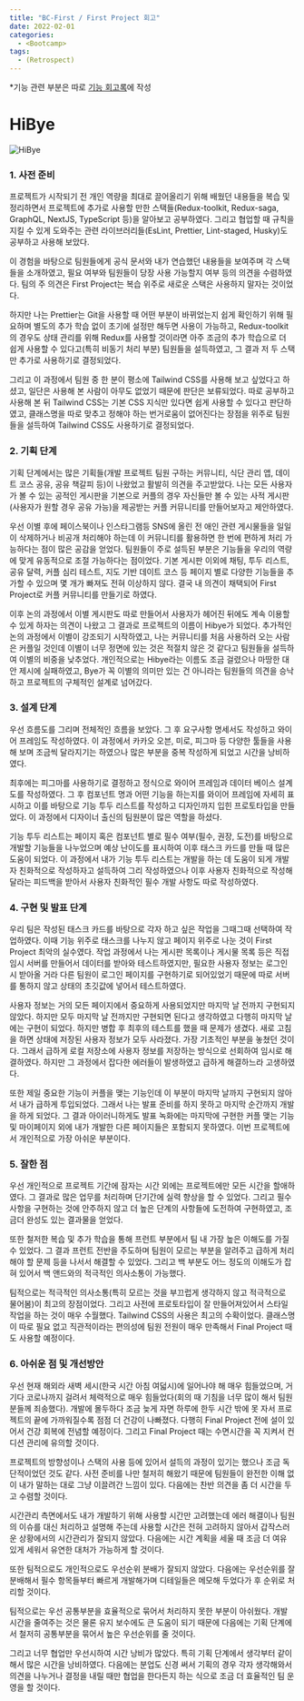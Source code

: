 ```yaml
---
title: "BC-First / First Project 회고"
date: 2022-02-01
categories:
  - <Bootcamp>
tags:
  - (Retrospect)
---
```


\*기능 관련 부분은 따로 [기능 회고록](https://yuchanjeong.github.io/posts/bootcamp/bc-first-2/)에 작성

# HiBye

![HiBye](https://user-images.githubusercontent.com/84524514/152176365-3e3cfeda-615a-4e2f-acc0-1c0e8034b532.jpg)

### 1. 사전 준비

프로젝트가 시작되기 전 개인 역량을 최대로 끌어올리기 위해 배웠던 내용들을 복습 및 정리하면서 프로젝트에 추가로 사용할 만한 스택들(Redux-toolkit, Redux-saga, GraphQL, NextJS, TypeScript 등)을 알아보고 공부하였다. 그리고 협업할 때 규칙을 지킬 수 있게 도와주는 관련 라이브러리들(EsLint, Prettier, Lint-staged, Husky)도 공부하고 사용해 보았다.

이 경험을 바탕으로 팀원들에게 공식 문서와 내가 연습했던 내용들을 보여주며 각 스택들을 소개하였고, 필요 여부와 팀원들이 당장 사용 가능할지 여부 등의 의견을 수렴하였다. 팀의 주 의견은 First Project는 복습 위주로 새로운 스택은 사용하지 말자는 것이었다.

하지만 나는 Prettier는 Git을 사용할 때 어떤 부분이 바뀌었는지 쉽게 확인하기 위해 필요하며 별도의 추가 학습 없이 초기에 설정만 해두면 사용이 가능하고, Redux-toolkit의 경우도 상태 관리를 위해 Redux를 사용할 것이라면 아주 조금의 추가 학습으로 더 쉽게 사용할 수 있다고(특히 비동기 처리 부분) 팀원들을 설득하였고, 그 결과 저 두 스택만 추가로 사용하기로 결정되었다.

그리고 이 과정에서 팀원 중 한 분이 평소에 Tailwind CSS를 사용해 보고 싶었다고 하셨고, 일단은 사용해 본 사람이 아무도 없었기 때문에 판단은 보류되었다. 따로 공부하고 사용해 본 뒤 Tailwind CSS는 기본 CSS 지식만 있다면 쉽게 사용할 수 있다고 판단하였고, 클래스명을 따로 맞추고 정해야 하는 번거로움이 없어진다는 장점을 위주로 팀원들을 설득하여 Tailwind CSS도 사용하기로 결정되었다.

### 2. 기획 단계

기획 단계에서는 많은 기획들(개발 프로젝트 팀원 구하는 커뮤니티, 식단 관리 앱, 데이트 코스 공유, 공유 책갈피 등)이 나왔었고 활발히 의견을 주고받았다. 나는 모든 사용자가 볼 수 있는 공적인 게시판을 기본으로 커플의 경우 자신들만 볼 수 있는 사적 게시판(사용자가 원할 경우 공유 가능)을 제공받는 커플 커뮤니티를 만들어보자고 제안하였다.

우선 이별 후에 페이스북이나 인스타그램등 SNS에 올린 전 애인 관련 게시물들을 일일이 삭제하거나 비공개 처리해야 하는데 이 커뮤니티를 활용하면 한 번에 편하게 처리 가능하다는 점이 많은 공감을 얻었다. 팀원들이 주로 설득된 부분은 기능들을 우리의 역량에 맞게 유동적으로 조절 가능하다는 점이었다. 기본 게시판 이외에 채팅, 투두 리스트, 공유 달력, 커플 심리 테스트, 지도 기반 데이트 코스 등 페이지 별로 다양한 기능들을 추가할 수 있으며 몇 개가 빠져도 전혀 이상하지 않다. 결국 내 의견이 채택되어 First Project로 커플 커뮤니티를 만들기로 하였다.

이후 논의 과정에서 이별 게시판도 따로 만들어서 사용자가 헤어진 뒤에도 계속 이용할 수 있게 하자는 의견이 나왔고 그 결과로 프로젝트의 이름이 Hibye가 되었다. 추가적인 논의 과정에서 이별이 강조되기 시작하였고, 나는 커뮤니티를 처음 사용하러 오는 사람은 커플일 것인데 이별이 너무 정면에 있는 것은 적절치 않은 것 같다고 팀원들을 설득하여 이별의 비중을 낮추었다. 개인적으로는 Hibye라는 이름도 조금 걸렸으나 마땅한 대안 제시에 실패하였고, Bye가 꼭 이별의 의미만 있는 건 아니라는 팀원들의 의견을 승낙하고 프로젝트의 구체적인 설계로 넘어갔다.

### 3. 설계 단계

우선 흐름도를 그리며 전체적인 흐름을 보았다. 그 후 요구사항 명세서도 작성하고 와이어 프레임도 작성하였다. 이 과정에서 카카오 오븐, 미로, 피그마 등 다양한 툴들을 사용해 보며 조금씩 달라지기는 하였으나 많은 부분을 중복 작성하게 되었고 시간을 낭비하였다.

최후에는 피그마를 사용하기로 결정하고 정식으로 와이어 프레임과 데이터 베이스 설계도를 작성하였다. 그 후 컴포넌트 명과 어떤 기능을 하는지를 와이어 프레임에 자세히 표시하고 이를 바탕으로 기능 투두 리스트를 작성하고 디자인까지 입힌 프로토타입을 만들었다. 이 과정에서 디자이너 출신의 팀원분이 많은 역할을 하셨다.

기능 투두 리스트는 페이지 혹은 컴포넌트 별로 필수 여부(필수, 권장, 도전)를 바탕으로 개발할 기능들을 나누었으며 예상 난이도를 표시하여 이후 태스크 카드를 만들 때 많은 도움이 되었다. 이 과정에서 내가 기능 투두 리스트는 개발을 하는 데 도움이 되게 개발자 친화적으로 작성하자고 설득하여 그리 작성하였으나 이후 사용자 친화적으로 작성해달라는 피드백을 받아서 사용자 친화적인 필수 개발 사항도 따로 작성하였다.

### 4. 구현 및 발표 단계

우리 팀은 작성된 태스크 카드를 바탕으로 각자 하고 싶은 작업을 그때그때 선택하여 작업하였다. 이때 기능 위주로 태스크를 나누지 않고 페이지 위주로 나눈 것이 First Project 최악의 실수였다. 작업 과정에서 나는 게시판 목록이나 게시물 목록 등은 직접 임시 서버를 만들어서 데이터를 받아와 테스트하였지만, 필요한 사용자 정보는 로그인 시 받아올 거라 다른 팀원이 로그인 페이지를 구현하기로 되어있었기 때문에 따로 서버를 통하지 않고 상태의 초깃값에 넣어서 테스트하였다.

사용자 정보는 거의 모든 페이지에서 중요하게 사용되었지만 마지막 날 전까지 구현되지 않았다. 하지만 모두 마지막 날 전까지만 구현되면 된다고 생각하였고 다행히 마지막 날에는 구현이 되었다. 하지만 병합 후 최후의 테스트를 했을 때 문제가 생겼다. 새로 고침을 하면 상태에 저장된 사용자 정보가 모두 사라졌다. 가장 기초적인 부분을 놓쳤던 것이다. 그래서 급하게 로컬 저장소에 사용자 정보를 저장하는 방식으로 선회하여 임시로 해결하였다. 하지만 그 과정에서 잡다한 에러들이 발생하였고 급하게 해결하느라 고생하였다.

또한 제일 중요한 기능이 커플을 맺는 기능인데 이 부분이 마지막 날까지 구현되지 않아서 내가 급하게 투입되었다. 그래서 나는 발표 준비를 하지 못하고 마지막 순간까지 개발을 하게 되었다. 그 결과 아이러니하게도 발표 녹화에는 마지막에 구현한 커플 맺는 기능 및 마이페이지 외에 내가 개발한 다른 페이지들은 포함되지 못하였다. 이번 프로젝트에서 개인적으로 가장 아쉬운 부분이다.

### 5. 잘한 점

우선 개인적으로 프로젝트 기간에 잠자는 시간 외에는 프로젝트에만 모든 시간을 할애하였다. 그 결과로 많은 업무를 처리하며 단기간에 실력 향상을 할 수 있었다. 그리고 필수 사항을 구현하는 것에 안주하지 않고 더 높은 단계의 사항들에 도전하여 구현하였고, 조금더 완성도 있는 결과물을 얻었다.

또한 철저한 복습 및 추가 학습을 통해 프런트 부분에서 팀 내 가장 높은 이해도를 가질 수 있었다. 그 결과 프런트 전반을 주도하며 팀원이 모르는 부분을 알려주고 급하게 처리해야 할 문제 등을 나서서 해결할 수 있었다. 그리고 백 부분도 어느 정도의 이해도가 잡혀 있어서 백 앤드와의 적극적인 의사소통이 가능했다.

팀적으로는 적극적인 의사소통(특히 모르는 것을 부끄럽게 생각하지 않고 적극적으로 물어봄)이 최고의 장점이었다. 그리고 사전에 프로토타입이 잘 만들어져있어서 스타일 작업을 하는 것이 매우 수월했다. Tailwind CSS의 사용은 최고의 수확이었다. 클래스명이 따로 필요 없고 직관적이라는 편의성에 팀원 전원이 매우 만족해서 Final Project 때도 사용할 예정이다.

### 6. 아쉬운 점 및 개선방안

우선 현재 해외라 새벽 세시(한국 시간 아침 여덟시)에 일어나야 해 매우 힘들었으며, 거기다 코로나까지 걸려서 체력적으로 매우 힘들었다(회의 때 기침을 너무 많이 해서 팀원분들께 죄송했다). 개발에 몰두하다 조금 늦게 자면 하루에 한두 시간 밖에 못 자서 프로젝트의 끝에 가까워질수록 점점 더 건강이 나빠졌다. 다행히 Final Project 전에 설이 있어서 건강 회복에 전념할 예정이다. 그리고 Final Project 때는 수면시간을 꼭 지켜서 컨디션 관리에 유의할 것이다.

프로젝트의 방향성이나 스택의 사용 등에 있어서 설득의 과정이 있기는 했으나 조금 독단적이었던 것도 같다. 사전 준비를 나만 철저히 해왔기 때문에 팀원들이 완전한 이해 없이 내가 말하는 대로 그냥 이끌려간 느낌이 있다. 다음에는 찬반 의견을 좀 더 시간을 두고 수렴할 것이다.

시간관리 측면에서도 내가 개발하기 위해 사용할 시간만 고려했는데 에러 해결이나 팀원의 이슈를 대신 처리하고 설명해 주는데 사용할 시간은 전혀 고려하지 않아서 갑작스러운 상황에서의 시간관리가 잘되지 않았다. 다음에는 시간 계획을 세울 때 조금 더 여유 있게 세워서 유연한 대처가 가능하게 할 것이다.

또한 팀적으로도 개인적으로도 우선순위 분배가 잘되지 않았다. 다음에는 우선순위를 잘 분배해서 필수 항목들부터 빠르게 개발해가며 디테일들은 메모해 두었다가 후 순위로 처리할 것이다.

팀적으로는 우선 공통부분을 효율적으로 묶어서 처리하지 못한 부분이 아쉬웠다. 개발 시간을 줄여주는 것은 물론 유지 보수에도 큰 도움이 되기 때문에 다음에는 기획 단계에서 철저히 공통부분을 묶어서 높은 우선순위를 줄 것이다.

그리고 너무 협업만 우선시하여 시간 낭비가 많았다. 특히 기획 단계에서 생각부터 같이해서 많은 시간을 낭비하였다. 다음에는 분업도 신경 써서 기획의 경우 각자 생각해와서 의견을 나누거나 결정을 내릴 때만 협업을 한다든지 하는 식으로 조금 더 효율적인 팀 운영을 할 것이다.
